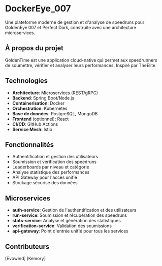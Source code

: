 # DockerEye_007

Une plateforme moderne de gestion et d'analyse de speedruns pour GoldenEye 007 et Perfect Dark, construite avec une architecture microservices.

## À propos du projet

GoldenTime est une application cloud-native qui permet aux speedrunners de soumettre, vérifier et analyser leurs performances, Inspiré par TheElite.

## Technologies

- **Architecture**: Microservices (REST/gRPC)
- **Backend**: Spring Boot/Node.js
- **Containerisation**: Docker
- **Orchestration**: Kubernetes
- **Base de données**: PostgreSQL, MongoDB
- **Frontend** (optionnel): React
- **CI/CD**: GitHub Actions
- **Service Mesh**: Istio

## Fonctionnalités

- Authentification et gestion des utilisateurs
- Soumission et vérification des speedruns
- Leaderboards par niveau et catégorie
- Analyse statistique des performances
- API Gateway pour l'accès unifié
- Stockage sécurisé des données

## Microservices

- **auth-service**: Gestion de l'authentification et des utilisateurs
- **run-service**: Soumission et récupération des speedruns
- **stats-service**: Analyse et génération des statistiques
- **verification-service**: Validation des soumissions
- **api-gateway**: Point d'entrée unifié pour tous les services

## Contributeurs

[Evowind]
[Kemory]
